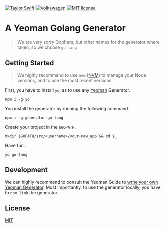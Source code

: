 [![Taylor Swift](https://img.shields.io/badge/secured%20by-taylor%20swift-brightgreen.svg)](https://twitter.com/SwiftOnSecurity)
[![Volkswagen](https://auchenberg.github.io/volkswagen/volkswargen_ci.svg?v=1)](https://github.com/auchenberg/volkswagen)
[![MIT license](http://img.shields.io/badge/license-MIT-brightgreen.svg)](http://opensource.org/licenses/MIT)

# A Yeoman Golang Generator

> We are very sorry Gophers, but other names for the generator where taken, so we choose `go-lang`

## Getting Started

> We highly recommand to use `nvm` ([NVM](https://github.com/creationix/nvm)) to manage your Node versions, and to use the most recent versions

First, you have to install `yo`, as to use any [Yeoman](http://yeoman.io/) Generator. 

```
npm i -g yo
```

You install the generator by running the following command.

```
npm i -g generator-go-lang
```

Create your project in the `$GOPATH`.

```
mkdir $GOPATH/src/<username>/your-new_app && cd $_
```

Have fun.

```
yo go-lang
```

## Development

We can highly recommend to consult the Yeoman Guide to [write your own Yeoman Generator](http://yeoman.io/authoring/). Most importantly, to use the generator locally, you have to `npm link` the generator.

## License
[MIT](/LICENSE)

